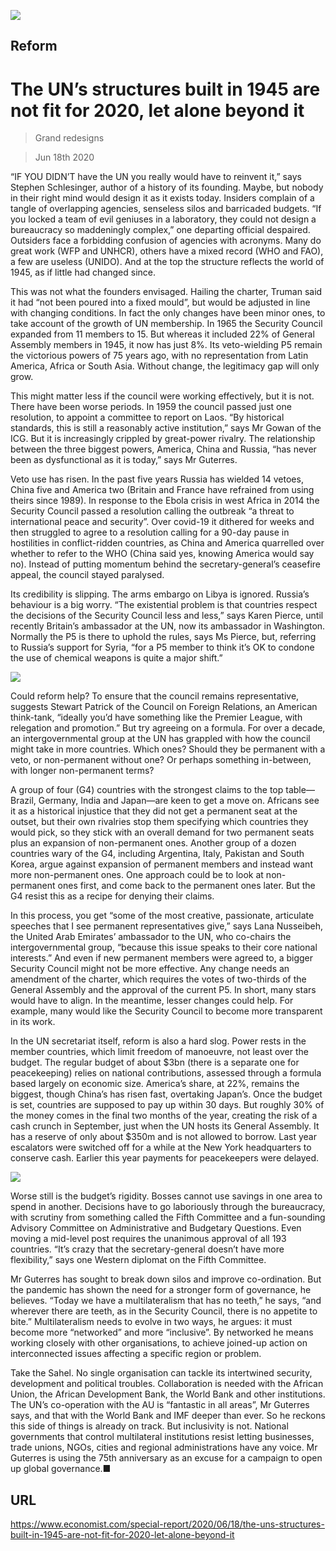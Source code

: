 ![](./images/20200620_SRD005_0.jpg)

## Reform

# The UN’s structures built in 1945 are not fit for 2020, let alone beyond it

> Grand redesigns

> Jun 18th 2020

“IF YOU DIDN’T have the UN you really would have to reinvent it,” says Stephen Schlesinger, author of a history of its founding. Maybe, but nobody in their right mind would design it as it exists today. Insiders complain of a tangle of overlapping agencies, senseless silos and barricaded budgets. “If you locked a team of evil geniuses in a laboratory, they could not design a bureaucracy so maddeningly complex,” one departing official despaired. Outsiders face a forbidding confusion of agencies with acronyms. Many do great work (WFP and UNHCR), others have a mixed record (WHO and FAO), a few are useless (UNIDO). And at the top the structure reflects the world of 1945, as if little had changed since.

This was not what the founders envisaged. Hailing the charter, Truman said it had “not been poured into a fixed mould”, but would be adjusted in line with changing conditions. In fact the only changes have been minor ones, to take account of the growth of UN membership. In 1965 the Security Council expanded from 11 members to 15. But whereas it included 22% of General Assembly members in 1945, it now has just 8%. Its veto-wielding P5 remain the victorious powers of 75 years ago, with no representation from Latin America, Africa or South Asia. Without change, the legitimacy gap will only grow.

This might matter less if the council were working effectively, but it is not. There have been worse periods. In 1959 the council passed just one resolution, to appoint a committee to report on Laos. “By historical standards, this is still a reasonably active institution,” says Mr Gowan of the ICG. But it is increasingly crippled by great-power rivalry. The relationship between the three biggest powers, America, China and Russia, “has never been as dysfunctional as it is today,” says Mr Guterres.

Veto use has risen. In the past five years Russia has wielded 14 vetoes, China five and America two (Britain and France have refrained from using theirs since 1989). In response to the Ebola crisis in west Africa in 2014 the Security Council passed a resolution calling the outbreak “a threat to international peace and security”. Over covid-19 it dithered for weeks and then struggled to agree to a resolution calling for a 90-day pause in hostilities in conflict-ridden countries, as China and America quarrelled over whether to refer to the WHO (China said yes, knowing America would say no). Instead of putting momentum behind the secretary-general’s ceasefire appeal, the council stayed paralysed.

Its credibility is slipping. The arms embargo on Libya is ignored. Russia’s behaviour is a big worry. “The existential problem is that countries respect the decisions of the Security Council less and less,” says Karen Pierce, until recently Britain’s ambassador at the UN, now its ambassador in Washington. Normally the P5 is there to uphold the rules, says Ms Pierce, but, referring to Russia’s support for Syria, “for a P5 member to think it’s OK to condone the use of chemical weapons is quite a major shift.”



![](./images/20200620_SRC626.png)

Could reform help? To ensure that the council remains representative, suggests Stewart Patrick of the Council on Foreign Relations, an American think-tank, “ideally you’d have something like the Premier League, with relegation and promotion.” But try agreeing on a formula. For over a decade, an intergovernmental group at the UN has grappled with how the council might take in more countries. Which ones? Should they be permanent with a veto, or non-permanent without one? Or perhaps something in-between, with longer non-permanent terms?

A group of four (G4) countries with the strongest claims to the top table—Brazil, Germany, India and Japan—are keen to get a move on. Africans see it as a historical injustice that they did not get a permanent seat at the outset, but their own rivalries stop them specifying which countries they would pick, so they stick with an overall demand for two permanent seats plus an expansion of non-permanent ones. Another group of a dozen countries wary of the G4, including Argentina, Italy, Pakistan and South Korea, argue against expansion of permanent members and instead want more non-permanent ones. One approach could be to look at non-permanent ones first, and come back to the permanent ones later. But the G4 resist this as a recipe for denying their claims.

In this process, you get “some of the most creative, passionate, articulate speeches that I see permanent representatives give,” says Lana Nusseibeh, the United Arab Emirates’ ambassador to the UN, who co-chairs the intergovernmental group, “because this issue speaks to their core national interests.” And even if new permanent members were agreed to, a bigger Security Council might not be more effective. Any change needs an amendment of the charter, which requires the votes of two-thirds of the General Assembly and the approval of the current P5. In short, many stars would have to align. In the meantime, lesser changes could help. For example, many would like the Security Council to become more transparent in its work.

In the UN secretariat itself, reform is also a hard slog. Power rests in the member countries, which limit freedom of manoeuvre, not least over the budget. The regular budget of about $3bn (there is a separate one for peacekeeping) relies on national contributions, assessed through a formula based largely on economic size. America’s share, at 22%, remains the biggest, though China’s has risen fast, overtaking Japan’s. Once the budget is set, countries are supposed to pay up within 30 days. But roughly 30% of the money comes in the final two months of the year, creating the risk of a cash crunch in September, just when the UN hosts its General Assembly. It has a reserve of only about $350m and is not allowed to borrow. Last year escalators were switched off for a while at the New York headquarters to conserve cash. Earlier this year payments for peacekeepers were delayed.



![](./images/20200620_SRC637.png)

Worse still is the budget’s rigidity. Bosses cannot use savings in one area to spend in another. Decisions have to go laboriously through the bureaucracy, with scrutiny from something called the Fifth Committee and a fun-sounding Advisory Committee on Administrative and Budgetary Questions. Even moving a mid-level post requires the unanimous approval of all 193 countries. “It’s crazy that the secretary-general doesn’t have more flexibility,” says one Western diplomat on the Fifth Committee.

Mr Guterres has sought to break down silos and improve co-ordination. But the pandemic has shown the need for a stronger form of governance, he believes. “Today we have a multilateralism that has no teeth,” he says, “and wherever there are teeth, as in the Security Council, there is no appetite to bite.” Multilateralism needs to evolve in two ways, he argues: it must become more “networked” and more “inclusive”. By networked he means working closely with other organisations, to achieve joined-up action on interconnected issues affecting a specific region or problem.

Take the Sahel. No single organisation can tackle its intertwined security, development and political troubles. Collaboration is needed with the African Union, the African Development Bank, the World Bank and other institutions. The UN’s co-operation with the AU is “fantastic in all areas”, Mr Guterres says, and that with the World Bank and IMF deeper than ever. So he reckons this side of things is already on track. But inclusivity is not. National governments that control multilateral institutions resist letting businesses, trade unions, NGOs, cities and regional administrations have any voice. Mr Guterres is using the 75th anniversary as an excuse for a campaign to open up global governance.■

## URL

https://www.economist.com/special-report/2020/06/18/the-uns-structures-built-in-1945-are-not-fit-for-2020-let-alone-beyond-it
